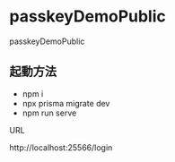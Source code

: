 # passkeyDemoPublic
passkeyDemoPublic

## 起動方法
- npm i
- npx prisma migrate dev
- npm run serve

URL

http://localhost:25566/login
